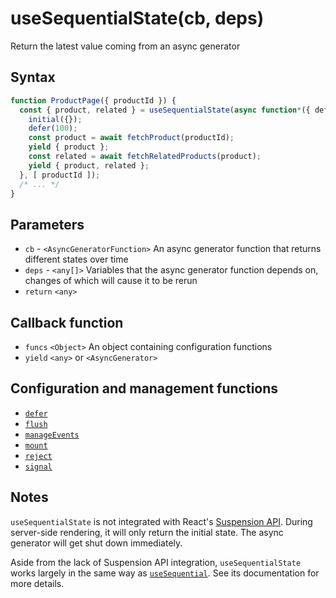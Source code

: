 # useSequentialState(cb, deps)

Return the latest value coming from an async generator

## Syntax

```js
function ProductPage({ productId }) {
  const { product, related } = useSequentialState(async function*({ defer, initial }) => {
    initial({});
    defer(100);
    const product = await fetchProduct(productId);
    yield { product };
    const related = await fetchRelatedProducts(product);
    yield { product, related };
  }, [ productId ]);
  /* ... */
}
```

## Parameters

* `cb` - `<AsyncGeneratorFunction>` An async generator function that returns different states over time
* `deps` - `<any[]>` Variables that the async generator function depends on, changes of which will cause it to be rerun
* `return` `<any>`

## Callback function

* `funcs` `<Object>` An object containing configuration functions
* `yield`  `<any>` or `<AsyncGenerator>`

## Configuration and management functions

* [`defer`](./defer.md)
* [`flush`](./flush.md)
* [`manageEvents`](./manageEvents.md)
* [`mount`](./mount.md)
* [`reject`](./reject.md)
* [`signal`](./signal.md)

## Notes

`useSequentialState` is not integrated with React's
[Suspension API](https://reactjs.org/docs/react-api.html#reactsuspense). During server-side rendering, it will only
return the initial state. The async generator will get shut down immediately.

Aside from the lack of Suspension API integration, `useSequentialState` works largely in the same way as
[`useSequential`](./useSequential.md). See its documentation for more details.
